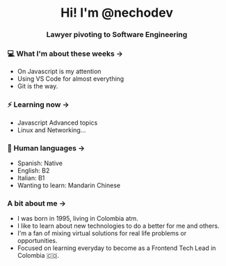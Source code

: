 <h1 align="center"> Hi! I'm @nechodev </h1>
<h3 align="center">Lawyer pivoting to Software Engineering</h3>

### 💻 What I'm about these weeks ->

- On Javascript is my attention
- Using VS Code for almost everything
- Git is the way.

### ⚡ Learning now ->

- Javascript Advanced topics
- Linux and Networking...

### :speech_balloon: Human languages ->

- Spanish: Native
- English: B2
- Italian: B1
- Wanting to learn: Mandarin Chinese

### A bit about me ->

- I was born in 1995, living in Colombia atm.
- I like to learn about new technologies to do a better for me and others.
- I'm a fan of mixing virtual solutions for real life problems or opportunities.
- Focused on learning everyday to become as a Frontend Tech Lead in Colombia :colombia:.

<!---
nechoarias/nechoarias is a ✨ special ✨ repository because its `README.md` (this file) appears on your GitHub profile.
You can click the Preview link to take a look at your changes.
--->
